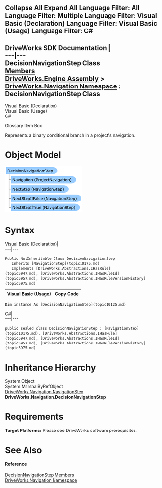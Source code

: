 Collapse All Expand All Language Filter: All  Language Filter: Multiple  Language Filter: Visual Basic (Declaration) Language Filter: Visual Basic (Usage) Language Filter: C#  
---  
DriveWorks SDK Documentation  |   
---|---  
DecisionNavigationStep Class   
[Members](topic10126.md)   
[DriveWorks.Engine Assembly](topic2156.md) > [DriveWorks.Navigation Namespace](topic10114.md) : DecisionNavigationStep Class  
---  
  
Visual Basic (Declaration)    
Visual Basic (Usage)    
C# 

Glossary Item Box

Represents a binary conditional branch in a project's navigation. 

# Object Model

![](dotnetdiagramimages/image505.png)

# Syntax

Visual Basic (Declaration)|   
---|---  
      
    
    Public NotInheritable Class DecisionNavigationStep 
       Inherits [NavigationStep](topic10175.md)
       Implements [DriveWorks.Abstractions.IHasRule](topic5947.md), [DriveWorks.Abstractions.IHasRuleId](topic5957.md), [DriveWorks.Abstractions.IHasRuleVersionHistory](topic5975.md)   
  
Visual Basic (Usage)| Copy Code  
---|---  
      
    
    Dim instance As [DecisionNavigationStep](topic10125.md)  
  
C#|   
---|---  
      
    
    public sealed class DecisionNavigationStep : [NavigationStep](topic10175.md), [DriveWorks.Abstractions.IHasRule](topic5947.md), [DriveWorks.Abstractions.IHasRuleId](topic5957.md), [DriveWorks.Abstractions.IHasRuleVersionHistory](topic5975.md)    
  
# Inheritance Hierarchy

System.Object  
System.MarshalByRefObject  
[DriveWorks.Navigation.NavigationStep](topic10175.md)  
**DriveWorks.Navigation.DecisionNavigationStep**  


# Requirements

**Target Platforms:** Please see DriveWorks software prerequisites.

# See Also

#### Reference

[DecisionNavigationStep Members](topic10126.md)   
[DriveWorks.Navigation Namespace](topic10114.md)


